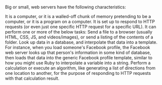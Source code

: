 Big or small, web servers have the following characteristics:

It is a computer, or it is a walled-off chunk of memory pretending to be a computer, or it is a program on a computer.
It is set up to respond to HTTP requests (or even just one specific HTTP request for a specific URL).
It can perform one or more of the below tasks:
Send a file to a browser (usually HTML, CSS, JS, and videos/images), or send a listing of the contents of a folder.
Look up data in a database, and interpolate that data into a template. For instance, when you load someone's Facebook profile, the Facebook web server looks up that person's information in some kind of database, then loads that data into the generic Facebook profile template, similar to how you might use Ruby to interpolate a variable into a string.
Perform a calculation or execute an algorithm, like generating a list of directions from one location to another, for the purpose of responding to HTTP requests with that calculation result.
